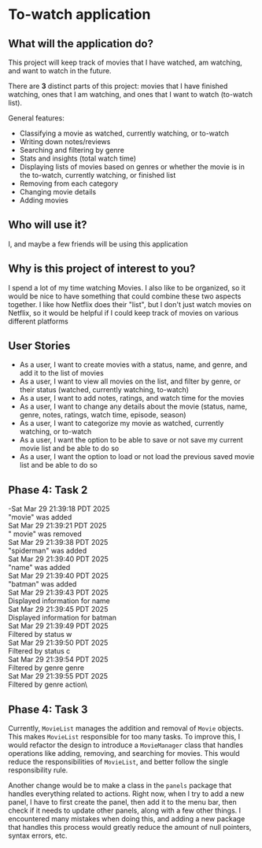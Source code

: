 # To-watch application

## What will the application do?

This project will keep track of movies that I have watched, am watching, and want to watch in the future. 

There are **3** distinct parts of this project: movies that I have finished watching, ones that I am watching, and ones that I want to watch (to-watch list).

General features:
- Classifying a movie as watched, currently watching, or to-watch
- Writing down notes/reviews
- Searching and filtering by genre
- Stats and insights (total watch time)
- Displaying lists of movies based on genres or whether the movie is in the to-watch, currently watching, or finished list
- Removing from each category 
- Changing movie details
- Adding movies

## Who will use it?

I, and maybe a few friends will be using this application

## Why is this project of interest to you?

I spend a lot of my time watching Movies. I also like to be organized, so it would be nice to have something that could combine these two aspects together. I like how Netflix does their "list", but I don't just watch movies on Netflix, so it would be helpful if I could keep track of movies on various different platforms

## User Stories

- As a user, I want to create movies with a status, name, and genre, and add it to the list of movies
- As a user, I want to view all movies on the list, and filter by genre, or their status (watched, currently watching, to-watch)
- As a user, I want to add notes, ratings, and watch time for the movies
- As a user, I want to change any details about the movie (status, name, genre, notes, ratings, watch time, episode, season)
- As a user, I want to categorize my movie as watched, currently watching, or to-watch
- As a user, I want the option to be able to save or not save my current movie list and be able to do so
- As a user, I want the option to load or not load the previous saved movie list and be able to do so

## Phase 4: Task 2

-Sat Mar 29 21:39:18 PDT 2025\
"movie" was added\
Sat Mar 29 21:39:21 PDT 2025\
" movie" was removed\
Sat Mar 29 21:39:38 PDT 2025\
"spiderman" was added\
Sat Mar 29 21:39:40 PDT 2025\
"name" was added\
Sat Mar 29 21:39:40 PDT 2025\
"batman" was added\
Sat Mar 29 21:39:43 PDT 2025\
Displayed information for name\
Sat Mar 29 21:39:45 PDT 2025\
Displayed information for batman\
Sat Mar 29 21:39:49 PDT 2025\
Filtered by status w\
Sat Mar 29 21:39:50 PDT 2025\
Filtered by status c\
Sat Mar 29 21:39:54 PDT 2025\
Filtered by genre genre\
Sat Mar 29 21:39:55 PDT 2025\
Filtered by genre action\

## Phase 4: Task 3

Currently, `MovieList` manages the addition and removal of `Movie` objects. This makes `MovieList` responsible for too many tasks. To improve this, I would refactor the design to introduce a `MovieManager` class that handles operations like adding, removing, and searching for movies. This would reduce the responsibilities of `MovieList`, and better follow the single responsibility rule.

Another change would be to make a class in the `panels` package that handles everything related to actions. Right now, when I try to add a new panel, I have to first create the panel, then add it to the menu bar, then check if it needs to update other panels, along with a few other things. I encountered many mistakes when doing this, and adding a new package that handles this process would greatly reduce the amount of null pointers, syntax errors, etc. 